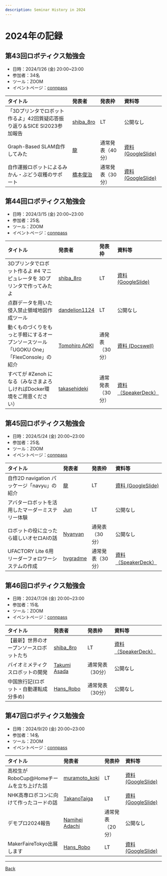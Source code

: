 ```yaml
---
description: Seminar History in 2024
---
```


<link rel="shortcut icon" type="image/x-icon" href="/favicon.ico?">

# 2024年の記録

## 第43回ロボティクス勉強会

- 日時：2024/1/26 (金) 20:00~23:00
- 参加者：34名
- ツール：ZOOM
- イベントページ：[connpass](https://robosemi.connpass.com/event/298610/)

| タイトル | 発表者 | 発表枠 | 資料等 |
| :--- | :--- | :--- | :--- |
| 「3Dプリンタでロボット作るよ」42回質疑応答振り返り＆SICE SI2023参加報告 | [shiba_8ro](https://connpass.com/user/YoshihiroShibata/) | LT | 公開なし |
| Graph-Based SLAM自作してみた | [龍](https://connpass.com/user/ryu_software/) | 通常発表（40分） | [資料 (GoogleSlide)](https://docs.google.com/presentation/d/18LZl9UycA94SWlix1NC5G5LR8gy0tD3lbmWHmmzUD6w/edit?usp=sharing) |
| 自作運搬ロボットによるみかん・ぶどう収穫のサポート | [橋本俊治](https://connpass.com/user/hashimotoshuji/) | 通常発表（30分） | [資料 (GoogleSlide)](https://docs.google.com/presentation/d/13ftRciUe9wB7IcDM4nJcSptjPfkQ4txm/edit#slide=id.p1) |


## 第44回ロボティクス勉強会

- 日時：2024/3/15 (金) 20:00~23:00
- 参加者：25名
- ツール：ZOOM
- イベントページ：[connpass](https://robosemi.connpass.com/event/308897/)

| タイトル | 発表者 | 発表枠 | 資料等 |
| :--- | :--- | :--- | :--- |
| 3Dプリンタでロボット作るよ #4 マニピュレータを 3Dプリンタで作ってみたよ | [shiba_8ro](https://connpass.com/user/YoshihiroShibata/) | LT | [資料 (GoogleSlide)](https://docs.google.com/presentation/d/1IBSts_L7j6pwk1wXbCh2U-lkIISFAz1jQwPv6NCo79Q/edit?usp=sharing) |
| 点群データを用いた侵入禁止領域地図作成ツール | [dandelion1124](https://connpass.com/user/dandelion1124/) | LT | 公開なし |
| 動くものづくりをもっと手軽にするオープンソースツール「UGOKU One」「FlexConsole」の紹介 | [Tomohiro AOKI](https://connpass.com/user/12tomo13a/) | 通発表（30分） | [資料 (Docswell)](https://www.docswell.com/s/12tomo13a/KW1DQQ-2024-03-23) |
| すべてが #Zenoh になる（みなさまよろしければDocker環境をご用意ください） | [takasehideki](https://connpass.com/user/takasehideki/) | 通常発表（30分） | [資料（SpeakerDeck）](https://speakerdeck.com/takasehideki/quan-tega-number-zenoh-ninaru) |

## 第45回ロボティクス勉強会

- 日時：2024/5/24 (金) 20:00~23:00
- 参加者：25名
- ツール：ZOOM
- イベントページ：[connpass](https://robosemi.connpass.com/event/309583/)

| タイトル | 発表者 | 発表枠 | 資料等 |
| :--- | :--- | :--- | :--- |
| 自作2D navigation パッケージ「navyu」の紹介 | [龍](https://connpass.com/user/ryu_software/) | LT | [資料 (GoogleSlide)](https://docs.google.com/presentation/d/12HERjkPGpK72N3t_w2zwvdx7vWuWszgaAfPXFzT7Wps/edit#slide=id.p) |
| アバターロボットを活用したマーダーミステリー体験 | [Jun](https://connpass.com/user/Jun/) | LT | 公開なし |
| ロボットの役に立ったら嬉しいオセロAIの話 | [Nyanyan](https://connpass.com/user/Nyanyan_Cube/) | 通発表（30分） | 公開なし |
| UFACTORY Lite 6用リーダーフォロワーシステムの作成 | [hygradme](https://connpass.com/user/hygradme/) | 通常発表（30分） | [資料（SpeakerDeck）](https://speakerdeck.com/hygradme/ufactory-lite-6yong-ridahuorowasisutemunozuo-cheng) |

## 第46回ロボティクス勉強会

- 日時：2024/7/26 (金) 20:00~23:00
- 参加者：15名
- ツール：ZOOM
- イベントページ：[connpass](https://robosemi.connpass.com/event/320323/)

| タイトル | 発表者 | 発表枠 | 資料等 |
| :--- | :--- | :--- | :--- |
| 【最新】世界のオープンソースロボットたち | [shiba_8ro](https://connpass.com/user/YoshihiroShibata/) | LT | [資料（SpeakerDeck）](https://speakerdeck.com/shiba_8ro/shi-jie-noopunsosurobotutotati-number-1) |
| バイオミメティクスロボットの開発 | [Takumi Asada](https://connpass.com/user/tasada038/) | 通常発表（30分） | 公開なし |
| 中国旅行記(ロボット・自動運転成分多め) | [Hans_Robo](https://connpass.com/user/Hans_Robo/) | 通常発表（30分） | 公開なし |


## 第47回ロボティクス勉強会

- 日時：2024/9/20 (金) 20:00~23:00
- 参加者：14名
- ツール：ZOOM
- イベントページ：[connpass](https://robosemi.connpass.com/event/320455/)

| タイトル | 発表者 | 発表枠 | 資料等 |
| :--- | :--- | :--- | :--- |
| 高校生がRoboCup@Homeチームを立ち上げた話 | [muramoto_koki](https://connpass.com/user/muramoto_koki/) | LT | [資料 (GoogleSlide)](https://docs.google.com/presentation/d/1FygyFNeKzPSqbDfz7zkK71x6oeGn_0g0A81sqZaZSZI/edit#slide=id.p) |
| NHK高専ロボコンに向けて作ったコードの話 | [TakanoTaiga](https://connpass.com/user/TakanoTaiga/) | LT | [資料 (GoogleSlide)](https://docs.google.com/presentation/d/1wOJS1VS_yoUJrDWlDlDlDWTPH_5oOeQfofka_V4uKgg/edit#slide=id.p) |
| デモプロ2024報告 | [Namihei Adachi](https://connpass.com/user/7oei/) | 通常発表（20分） | 公開なし |
| MakerFaireTokyo出展します | [Hans_Robo](https://connpass.com/user/Hans_Robo/) | LT | [資料 (GoogleSlide)](https://docs.google.com/presentation/d/1V27QrbOP1u-2W_2D1sXSKgnwdspzm4sRBKC2V72JSgI/edit#slide=id.p) |

<!-- ## 第N回ロボティクス勉強会

- 日時：2023/ (金) 20:00~23:00
- 参加者：N名
- ツール：ZOOM
- イベントページ：[connpass](URL)

| タイトル | 発表者 | 発表枠 | 資料等 |
| :--- | :--- | :--- | :--- |
|  | [name](https://connpass.com/user/name/) | LT | [資料](url) |
|  | [name](https://connpass.com/user/name/) | LT | [資料](url) |
|  | [name](https://connpass.com/user/name/) | 通常発表（N分） | [資料](url) |
|  | [name](https://connpass.com/user/name/) | 通常発表（N分） | [資料](url) | -->
- - -
[Back](../index)
